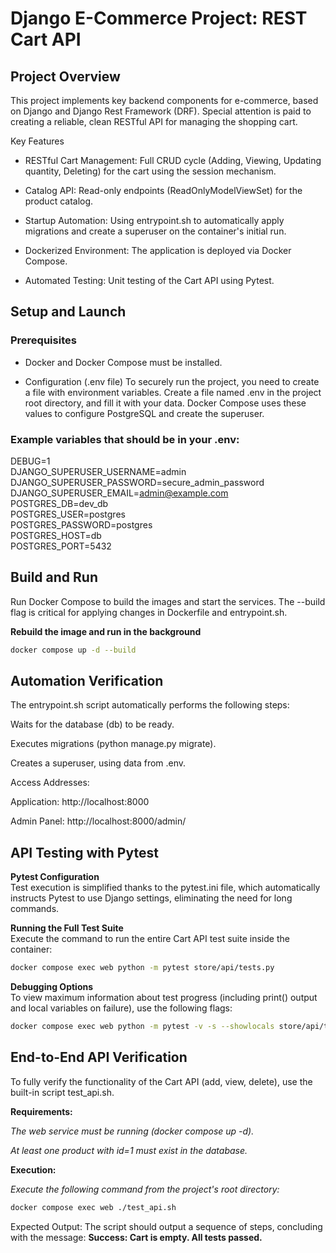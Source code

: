 # Django E-Commerce Project: REST Cart API
## Project Overview
This project implements key backend components for e-commerce, based on Django and Django Rest Framework (DRF). Special attention is paid to creating a reliable, clean RESTful API for managing the shopping cart.

Key Features
- RESTful Cart Management: Full CRUD cycle (Adding, Viewing, Updating quantity, Deleting) for the cart using the session mechanism.

- Catalog API: Read-only endpoints (ReadOnlyModelViewSet) for the product catalog.

- Startup Automation: Using entrypoint.sh to automatically apply migrations and create a superuser on the container's initial run.

- Dockerized Environment: The application is deployed via Docker Compose.

- Automated Testing: Unit testing of the Cart API using Pytest.

## Setup and Launch
### Prerequisites

- Docker and Docker Compose must be installed.

- Configuration (.env file)
To securely run the project, you need to create a file with environment variables.
Create a file named .env in the project root directory, and fill it with your data. Docker Compose uses these values to configure PostgreSQL and create the superuser.

### Example variables that should be in your .env:
DEBUG=1\
DJANGO_SUPERUSER_USERNAME=admin\
DJANGO_SUPERUSER_PASSWORD=secure_admin_password\
DJANGO_SUPERUSER_EMAIL=admin@example.com\
POSTGRES_DB=dev_db\
POSTGRES_USER=postgres\
POSTGRES_PASSWORD=postgres\
POSTGRES_HOST=db\
POSTGRES_PORT=5432

## Build and Run
Run Docker Compose to build the images and start the services. The --build flag is critical for applying changes in Dockerfile and entrypoint.sh.

**Rebuild the image and run in the background**
```bash
docker compose up -d --build
```
## Automation Verification
The entrypoint.sh script automatically performs the following steps:

Waits for the database (db) to be ready.

Executes migrations (python manage.py migrate).

Creates a superuser, using data from .env.

Access Addresses:

Application: http://localhost:8000

Admin Panel: http://localhost:8000/admin/

## API Testing with Pytest
**Pytest Configuration**\
Test execution is simplified thanks to the pytest.ini file, which automatically instructs Pytest to use Django settings, eliminating the need for long commands.

**Running the Full Test Suite**\
Execute the command to run the entire Cart API test suite inside the container:
```bash
docker compose exec web python -m pytest store/api/tests.py
```
**Debugging Options**\
To view maximum information about test progress (including print() output and local variables on failure), use the following flags:
```bash
docker compose exec web python -m pytest -v -s --showlocals store/api/tests.py
```

## End-to-End API Verification
To fully verify the functionality of the Cart API (add, view, delete), use the built-in script test_api.sh.

**Requirements:**

*The web service must be running (docker compose up -d).*

*At least one product with id=1 must exist in the database.*

**Execution:**

*Execute the following command from the project's root directory:*

```bash
docker compose exec web ./test_api.sh
```
Expected Output: The script should output a sequence of steps, concluding with the message: **Success: Cart is empty. All tests passed.**